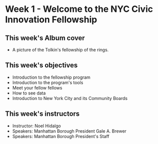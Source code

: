 # Week 1 - Welcome to the NYC Civic Innovation Fellowship

## This week's Album cover

* A picture of the Tolkin's fellowship of the rings.


## This week's objectives  

* Introduction to the fellowship program
* Introduction to the program's tools
* Meet your fellow fellows
* How to see data
* Introduction to New York City and its Community Boards 


## This week's instructors 

* Instructor: Noel Hidalgo
* Speakers: Manhattan Borough President Gale A. Brewer
* Speakers: Manhattan Borough President's Staff